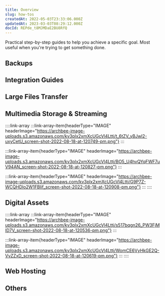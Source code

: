 ```yaml
---
title: Overview
slug: how-tos
createdAt: 2022-05-03T23:33:06.000Z
updatedAt: 2023-03-03T08:29:12.000Z
docId: REPde_t8MJMDaE2BU8RfQ
---
```


Practical step-by-step guides to help you achieve a specific goal. Most useful when you're trying to get something done.

## Backups

[](docId:3gNhGvPOi3DFDya6NyVb0)&#x20;

[](docId\:y-G_lQNpFO15OPh_cevQM)&#x20;

[](docId:-qeCzVrbZxM-Wz6P5SQbZ)&#x20;

[](docId\:fFkBYzSTI_0eLD8aohftm)&#x20;

[](docId:5_zxVAqCUku5pVX0OTwSW)&#x20;

[](docId\:VzNAjuGSXXvsIh-mfhKVr)&#x20;

## Integration Guides

[](docId\:rnZKB53zoxOVjYLcnHngs)&#x20;

[](docId\:cJm_o93WkIvh0qm40oBlV)&#x20;

[](docId\:ck-R5xTsfq4VjCP4pJC-8)&#x20;

[](docId\:e8RYUgo0V1EGA6wbuvb2x)&#x20;

[](docId\:lvqkxgrbdMrqc1XnnvDFj)&#x20;

[](docId\:pRj_WJuVm3TDmaSG6zM55)&#x20;

[](docId:3fdjlw0QhKg2w6FU4ZdbX)&#x20;

## Large Files Transfer

[](docId:9lzZ5MDR7j__XSFKFOY6g)&#x20;

[](docId\:OkJongWeLGhPy4KKz34W4)&#x20;

[](docId\:APk9353kCNcg5PKRPQ06u)&#x20;

[](docId\:LdrqSoECrAyE_LQMvj3aF)&#x20;

[](docId:7zZjObABVo8nOy5KLm--f)&#x20;

[](docId\:LcjEYyxUmyViTjNYy6hDd)&#x20;

## Multimedia Storage & Streaming

::::link-array
:::link-array-item{headerType="IMAGE" headerImage="https://archbee-image-uploads.s3.amazonaws.com/kv3plx2xmXcUGcVl4Lttj/t_6tZV_yBJwl2-uxyCetU_screen-shot-2022-08-18-at-120749-pm.png"}
[](docId\:XjYoGwaE6ncc3xTICXOOu)&#x20;
:::

:::link-array-item{headerType="IMAGE" headerImage="https://archbee-image-uploads.s3.amazonaws.com/kv3plx2xmXcUGcVl4Lttj/BO5_U4hvQYqFWF7uV94AN_screen-shot-2022-08-18-at-120827-pm.png"}
[](docId\:c0Ay0w8gxfln0EJxle0bz)&#x20;
:::

:::link-array-item{headerType="IMAGE" headerImage="https://archbee-image-uploads.s3.amazonaws.com/kv3plx2xmXcUGcVl4Lttj/G9P7Z-WCQHDlo2W1FBlif_screen-shot-2022-08-18-at-120908-pm.png"}
[](docId\:Ywf4qZUmhJXxbFy55G8Mj)&#x20;
:::
::::

## Digital Assets

::::link-array
:::link-array-item{headerType="IMAGE" headerImage="https://archbee-image-uploads.s3.amazonaws.com/kv3plx2xmXcUGcVl4Lttj/s517bqgn26_PW3FjMID7V_screen-shot-2022-08-18-at-120536-pm.png"}
[](docId\:mSHcwI19g4F9qo0XBpiOh)&#x20;
:::

:::link-array-item{headerType="IMAGE" headerImage="https://archbee-image-uploads.s3.amazonaws.com/kv3plx2xmXcUGcVl4Lttj/WomCE6VyHkGE2Q-VvZZxD_screen-shot-2022-08-18-at-120619-pm.png"}
[](docId\:KvwtaDpf_VH01I8oMwGKY)&#x20;
:::
::::

## Web Hosting

[](docId\:GkgE6Egi02wRZtyryFyPz)&#x20;

[](docId\:LSHpad8pwMKZ50POWK2wM)&#x20;

## Others

[](docId\:PUIq--JfqJvG36xkJ_Fia)&#x20;

[](docId:31PlH5QGjhv0HKIaLeU4t)&#x20;

[](docId\:xKDtMvd6tn5joueoU3PTq)&#x20;

